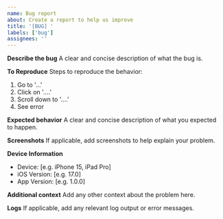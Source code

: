 ```yaml
---
name: Bug report
about: Create a report to help us improve
title: '[BUG] '
labels: ['bug']
assignees: ''
---
```


**Describe the bug**
A clear and concise description of what the bug is.

**To Reproduce**
Steps to reproduce the behavior:
1. Go to '...'
2. Click on '....'
3. Scroll down to '....'
4. See error

**Expected behavior**
A clear and concise description of what you expected to happen.

**Screenshots**
If applicable, add screenshots to help explain your problem.

**Device Information**
- Device: [e.g. iPhone 15, iPad Pro]
- iOS Version: [e.g. 17.0]
- App Version: [e.g. 1.0.0]

**Additional context**
Add any other context about the problem here.

**Logs**
If applicable, add any relevant log output or error messages. 
